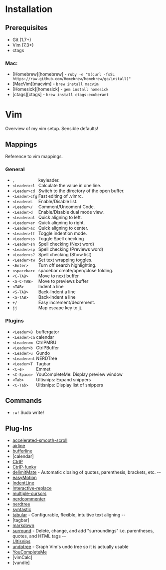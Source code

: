 
# Installation

## Prerequisites

- Git (1.7+)
- Vim (7.3+)
- ctags

### Mac:

- [Homebrew][homebrew] - `ruby -e "$(curl -fsSL https://raw.github.com/Homebrew/homebrew/go/install)"`
- [MacVim][macvim] - `brew install macvim`
- [Homesick][homesick] - `gem install homesick`
- [ctags][ctags] - `brew install ctags-exuberant`

# Vim

Overview of my vim setup. Sensible defaults!

## Mappings

Reference to vim mappings.

### General

- ` ,           ` keyleader.
- ` <Leader>cl  ` Calculate the value in one line.
- ` <Leader>cd  ` Switch to the directory of the open buffer.
- ` <Leader>cfg ` Fast editing of .vimrc.
- ` <Leader>L   ` Enable/Disable list.
- ` <Leader>/   ` Comment/Uncoment Code.
- ` <Leader>d   ` Enable/Disable dual mode view.
- ` <Leader>al  ` Quick aligning to left.
- ` <Leader>ar  ` Quick aligning to right.
- ` <Leader>ac  ` Quick aligning to center.
- ` <Leader>ff  ` Toggle indention mode.
- ` <Leader>ss  ` Toggle Spell checking
- ` <Leader>sn  ` Spell checking (Next word)
- ` <Leader>sp  ` Spell checking (Previews word)
- ` <Leader>s?  ` Spell checking (Show list)
- ` <Leader>tw  ` Set text wrapping toggles.
- ` <Enter>     ` Turn off search highlighting.
- ` <spacebar>  ` spacebar create/open/close folding.
- ` <C-TAB>     ` Move to next buffer
- ` <S-C-TAB>   ` Move to previews buffer
- ` <TAB>       ` Indent a line
- ` <S-TAB>     ` Back-Indent a line
- ` <S-TAB>     ` Back-Indent a line
- ` +/-         ` Easy increment/decrement.
- ` jj          ` Map escape key to jj.

### Plugins

- ` <Leader>B  ` buffergator
- ` <Leader>ca ` calendar
- ` <Leader>m  ` CtrlPMRU
- ` <Leader>b  ` CtrlPBuffer
- ` <Leader>u  ` Gundo
- ` <Leader>nt ` NERDTree
- ` <Leader>T  ` Tagbar
- ` <C-e>      ` Emmet
- ` <C-Space>  ` YouCompleteMe: Display preview window
- ` <Tab>      ` Ultisnips: Expand snippers
- ` <C-Tab>    ` Ultisnips: Display list of snippers

## Commands

- `:w!` Sudo write!

## Plug-Ins

- [accelerated-smooth-scroll](https://github.com/yonchu/accelerated-smooth-scroll)
- [airline](https://github.com/bling/vim-airline)
- [bufferline](https://github.com/bling/vim-bufferline)
- [calendar]
- [CtrlP](https://github.com/kien/ctrlp.vim)
- [CtrlP-funky](https://github.com/tacahiroy/ctrlp-funky)
- [delimitMate](https://github.com/Raimondi/delimitMate) - Automatic closing of quotes, parenthesis, brackets, etc. \-\-
- [easyMotion](https://github.com/Lokaltog/vim-easymotion)
- [IndentLine](https://github.com/Yggdroot/indentLine)
- [Interactive-replace](https://github.com/hwrod/interactive-replace)
- [multiple-cursors](https://github.com/terryma/vim-multiple-cursors)
- [nerdcommenter](https://github.com/scrooloose/nerdcommenter/blob/master/doc/NERD_commenter.txt)
- [nerdtree](https://github.com/scrooloose/nerdtree/blob/master/doc/NERD_tree.txt)
- [syntastic](https://github.com/scrooloose/syntastic/blob/master/doc/syntastic.txt)
- [tabular](https://github.com/godlygeek/tabular/blob/master/doc/Tabular.txt) - Configurable, flexible, intuitive text aligning \-\-
- [tagbar]
- [markdown](https://github.com/tpope/vim-markdown)
- [surround](https://github.com/tpope/vim-surround/blob/master/doc/surround.txt) - Delete, change, and add "surroundings" i.e. parentheses, quotes, and HTML tags \-\-
- [Ultisnips](https://github.com/SirVer/ultisnips)
- [undotree](https://github.com/mbbill/undotree) - Graph Vim's undo tree so it is actually usable
- [YouCompleteMe](https://github.com/Valloric/YouCompleteMe)
- [vimCalc]
- [vundle]
